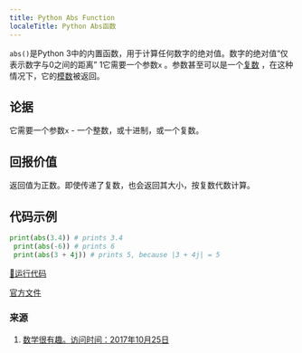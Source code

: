 ```yaml
---
title: Python Abs Function
localeTitle: Python Abs函数
---
```

`abs()`是Python 3中的内置函数，用于计算任何数字的绝对值。数字的绝对值“仅表示数字与0之间的距离” 1它需要一个参数`x` 。参数甚至可以是一个[复数](https://docs.python.org/3.0/library/cmath.html) ，在这种情况下，它的[模数](http://www.mathcentre.ac.uk/resources/sigma%20complex%20number%20leaflets/sigma-complex9-2009-1.pdf)被返回。

## 论据

它需要一个参数`x` - 一个整数，或十进制，或一个复数。

## 回报价值

返回值为正数。即使传递了复数，也会返回其大小，按复数代数计算。

## 代码示例

```python
print(abs(3.4)) # prints 3.4 
 print(abs(-6)) # prints 6 
 print(abs(3 + 4j)) # prints 5, because |3 + 4j| = 5 
```

[🚀运行代码](https://repl.it/CL8k/0)

[官方文件](https://docs.python.org/3/library/functions.html#abs)

### 来源

1.  [数学很有趣。访问时间：2017年10月25日](https://www.mathsisfun.com/numbers/absolute-value.html)